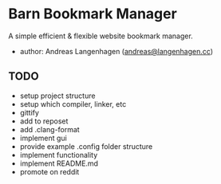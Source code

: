 # Barn Bookmark Manager
A simple efficient & flexible website bookmark manager.

- author: Andreas Langenhagen (andreas@langenhagen.cc)


## TODO
- setup project structure
- setup which compiler, linker, etc
- gittify
- add to reposet
- add .clang-format
- implement gui
- provide example .config folder structure
- implement functionality
- implement README.md
- promote on reddit
